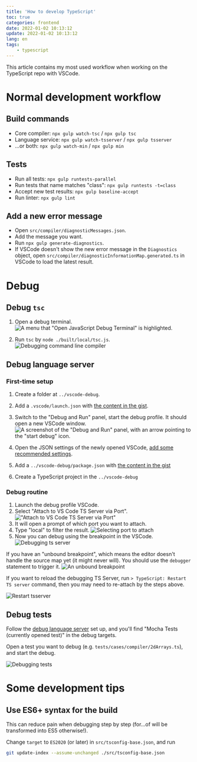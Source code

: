 ```yaml
---
title: 'How to develop TypeScript'
toc: true
categories: frontend
date: 2022-01-02 10:13:12
update: 2022-01-02 10:13:12
lang: en
tags:
    - typescript
---
```


This article contains my most used workflow when working on the TypeScript repo with VSCode.

<!-- more -->

# Normal development workflow

## Build commands

- Core compiler: `npx gulp watch-tsc` / `npx gulp tsc`
- Language service: `npx gulp watch-tsserver` / `npx gulp tsserver`
- ...or both: `npx gulp watch-min` / `npx gulp min`

## Tests

- Run all tests: `npx gulp runtests-parallel`
- Run tests that name matches "class": `npx gulp runtests -t=class`
- Accept new test results: `npx gulp baseline-accept`
- Run linter: `npx gulp lint`

## Add a new error message

- Open `src/compiler/diagnosticMessages.json`.
- Add the message you want.
- Run `npx gulp generate-diagnostics`.
- If VSCode doesn't show the new error message in the `Diagnostics` object, open `src/compiler/diagnosticInformationMap.generated.ts` in VSCode to load the latest result.

# Debug

## Debug `tsc`

1. Open a debug terminal.
![A menu that "Open JavaScript Debug Terminal" is highlighted.](debug-terminal.png)

1. Run `tsc` by `node ./built/local/tsc.js`.
![Debugging command line compiler](debug-tsc.png)

## Debug language server

### First-time setup

1. Create a folder at `../vscode-debug`.

1. Add a `.vscode/launch.json` with [the content in the gist](https://gist.github.com/Jack-Works/80d69633a55af03cec1f1d6328ffa9d1#file-vscode-launch-json).

1. Switch to the "Debug and Run" panel, start the debug profile. It should open a new VSCode window. ![A screenshot of the "Debug and Run" panel, with an arrow pointing to the "start debug" icon.](launch-vscode.png)

1. Open the JSON settings of the newly opened VSCode, [add some recommended settings](https://gist.github.com/Jack-Works/80d69633a55af03cec1f1d6328ffa9d1#file-vscode-debug-profile-settings-json).

1. Add a `../vscode-debug/package.json` with [the content in the gist](https://gist.github.com/Jack-Works/80d69633a55af03cec1f1d6328ffa9d1#file-vscode-debug-package-json)

1. Create a TypeScript project in the `../vscode-debug`

### Debug routine

1. Launch the debug profile VSCode.
1. Select "Attach to VS Code TS Server via Port". !["Attach to VS Code TS Server via Port"](select-task.png)
1. It will open a prompt of which port you want to attach.
1. Type "local" to filter the result. ![Selecting port to attach](select-port.png)
1. Now you can debug using the breakpoint in the VSCode. ![Debugging ts server](debug-tsserver.png)

If you have an "unbound breakpoint", which means the editor doesn't handle the source map yet (it might never will). You should use the `debugger` statement to trigger it. ![An unbound breakpoint](unbound-breakpoint.png)

If you want to reload the debugging TS Server, run `> TypeScript: Restart TS server` command, then you may need to re-attach by the steps above.

![Restart tsserver](restart-ts-server.png)

## Debug tests

Follow the [debug language server](#debug-language-server) set up, and you'll find "Mocha Tests (currently opened test)" in the debug targets.

Open a test you want to debug (e.g. `tests/cases/compiler/2dArrays.ts`), and start the debug.

![Debugging tests](debug-test.png)

# Some development tips

## Use ES6+ syntax for the build

This can reduce pain when debugging step by step (for...of will be transformed into ES5 otherwise!).

Change `target` to `ES2020` (or later) in `src/tsconfig-base.json`, and run

```sh
git update-index --assume-unchanged ./src/tsconfig-base.json
```
